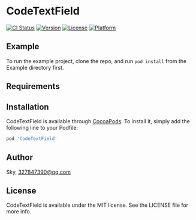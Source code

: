 # CodeTextField

[![CI Status](https://img.shields.io/travis/Sky/CodeTextField.svg?style=flat)](https://travis-ci.org/Sky/CodeTextField)
[![Version](https://img.shields.io/cocoapods/v/CodeTextField.svg?style=flat)](https://cocoapods.org/pods/CodeTextField)
[![License](https://img.shields.io/cocoapods/l/CodeTextField.svg?style=flat)](https://cocoapods.org/pods/CodeTextField)
[![Platform](https://img.shields.io/cocoapods/p/CodeTextField.svg?style=flat)](https://cocoapods.org/pods/CodeTextField)

## Example

To run the example project, clone the repo, and run `pod install` from the Example directory first.

## Requirements

## Installation

CodeTextField is available through [CocoaPods](https://cocoapods.org). To install
it, simply add the following line to your Podfile:

```ruby
pod 'CodeTextField'
```

## Author

Sky, 327847390@qq.com

## License

CodeTextField is available under the MIT license. See the LICENSE file for more info.
